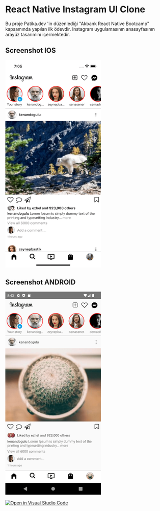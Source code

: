 
# React Native Instagram UI Clone

Bu proje Patika.dev 'in düzenlediği "Akbank React Native Bootcamp" kapsamında yapılan ilk ödevdir. Instagram uygulamasının anasayfasının arayüz tasarımını içermektedir. 

## Screenshot IOS

<img src="src/assets/screenshot_ios.png" width="300"/>

## Screenshot ANDROID

<img src="src/assets/screenshot_android.png" width="300"/>


[![Open in Visual Studio Code](https://classroom.github.com/assets/open-in-vscode-c66648af7eb3fe8bc4f294546bfd86ef473780cde1dea487d3c4ff354943c9ae.svg)](https://classroom.github.com/online_ide?assignment_repo_id=8217959&assignment_repo_type=AssignmentRepo)
